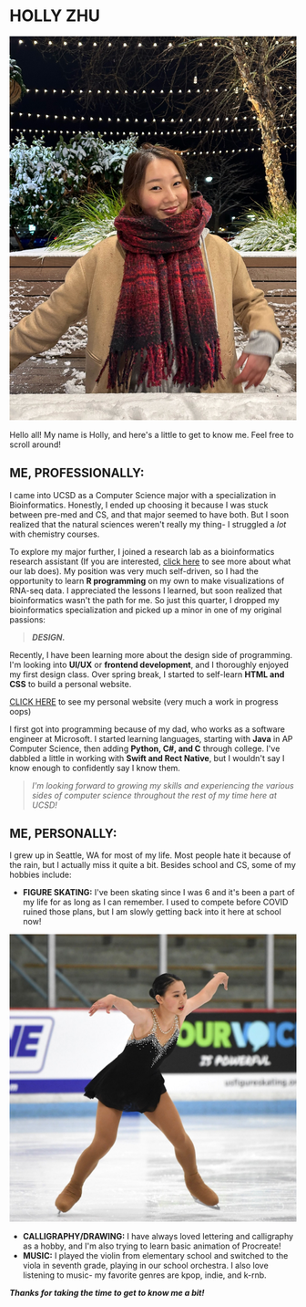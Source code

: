 # **HOLLY ZHU**

![me](images/me.JPG)

Hello all! My name is Holly, and here's a little to get to know me. Feel free to scroll around!

## **ME, PROFESSIONALLY:**
I came into UCSD as a Computer Science major with a specialization in Bioinformatics. Honestly, I ended up choosing it because I was stuck between pre-med and CS, and that major seemed to have both. But I soon realized that the natural sciences weren't really my thing- I struggled a *lot* with chemistry courses.

To explore my major further, I joined a research lab as a bioinformatics research assistant (If you are interested, [click here](https://www.bryansunlab.com/) to see more about what our lab does). My position was very much self-driven, so I had the opportunity to learn **R programming** on my own to make visualizations of RNA-seq data. I appreciated the lessons I learned, but soon realized that bioinformatics wasn't the path for me. So just this quarter, I dropped my bioinformatics specialization and picked up a minor in one of my original passions:

> **_DESIGN._**

Recently, I have been learning more about the design side of programming. I'm looking into **UI/UX** or **frontend development**, and I thoroughly enjoyed my first design class. Over spring break, I started to self-learn **HTML and CSS** to build a personal website.

[CLICK HERE](https://hollyzhu573.github.io/index.html) to see my personal website (very much a work in progress oops)

I first got into programming because of my dad, who works as a software engineer at Microsoft. I started learning languages, starting with **Java** in AP Computer Science, then adding **Python, C#, and C** through college. I've dabbled a little in working with **Swift and Rect Native**, but I wouldn't say I know enough to confidently say I know them.

> *I'm looking forward to growing my skills and experiencing the various sides of computer science throughout the rest of my time here at UCSD!*

## **ME, PERSONALLY:**

I grew up in Seattle, WA for most of my life. Most people hate it because of the rain, but I actually miss it quite a bit. Besides school and CS, some of my hobbies include:

- **FIGURE SKATING:** I've been skating since I was 6 and it's been a part of my life for as long as I can remember. I used to compete before COVID ruined those plans, but I am slowly getting back into it here at school now!

![me skating](images/skating.jpg)

- **CALLIGRAPHY/DRAWING:** I have always loved lettering and calligraphy as a hobby, and I'm also trying to learn basic animation of Procreate!
- **MUSIC:** I played the violin from elementary school and switched to the viola in seventh grade, playing in our school orchestra. I also love listening to music- my favorite genres are kpop, indie, and k-rnb.
  
**_Thanks for taking the time to get to know me a bit!_**